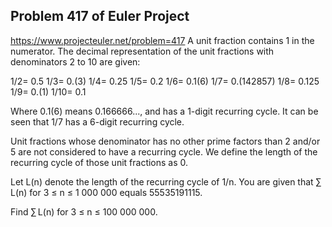 ## Problem 417 of Euler Project 
https://www.projecteuler.net/problem=417
A unit fraction contains 1 in the numerator. The decimal representation of the unit fractions with denominators 2 to 10 are given:

1/2= 0.5
1/3= 0.(3)
1/4= 0.25
1/5= 0.2
1/6= 0.1(6)
1/7= 0.(142857)
1/8= 0.125
1/9= 0.(1)
1/10= 0.1

Where 0.1(6) means 0.166666..., and has a 1-digit recurring cycle. It can be seen that 1/7 has a 6-digit recurring cycle.

Unit fractions whose denominator has no other prime factors than 2 and/or 5 are not considered to have a recurring cycle.
We define the length of the recurring cycle of those unit fractions as 0. 


Let L(n) denote the length of the recurring cycle of 1/n.
You are given that ∑ L(n) for 3 ≤ n ≤ 1 000 000 equals 55535191115.


Find ∑ L(n) for 3 ≤ n ≤ 100 000 000.
